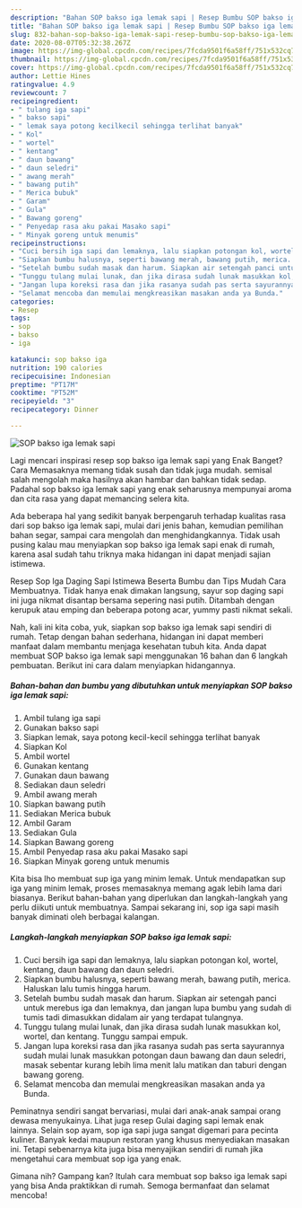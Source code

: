 ```yaml
---
description: "Bahan SOP bakso iga lemak sapi | Resep Bumbu SOP bakso iga lemak sapi Yang Lezat Sekali"
title: "Bahan SOP bakso iga lemak sapi | Resep Bumbu SOP bakso iga lemak sapi Yang Lezat Sekali"
slug: 832-bahan-sop-bakso-iga-lemak-sapi-resep-bumbu-sop-bakso-iga-lemak-sapi-yang-lezat-sekali
date: 2020-08-07T05:32:38.267Z
image: https://img-global.cpcdn.com/recipes/7fcda9501f6a58ff/751x532cq70/sop-bakso-iga-lemak-sapi-foto-resep-utama.jpg
thumbnail: https://img-global.cpcdn.com/recipes/7fcda9501f6a58ff/751x532cq70/sop-bakso-iga-lemak-sapi-foto-resep-utama.jpg
cover: https://img-global.cpcdn.com/recipes/7fcda9501f6a58ff/751x532cq70/sop-bakso-iga-lemak-sapi-foto-resep-utama.jpg
author: Lettie Hines
ratingvalue: 4.9
reviewcount: 7
recipeingredient:
- " tulang iga sapi"
- " bakso sapi"
- " lemak saya potong kecilkecil sehingga terlihat banyak"
- " Kol"
- " wortel"
- " kentang"
- " daun bawang"
- " daun seledri"
- " awang merah"
- " bawang putih"
- " Merica bubuk"
- " Garam"
- " Gula"
- " Bawang goreng"
- " Penyedap rasa aku pakai Masako sapi"
- " Minyak goreng untuk menumis"
recipeinstructions:
- "Cuci bersih iga sapi dan lemaknya, lalu siapkan potongan kol, wortel, kentang, daun bawang dan daun seledri."
- "Siapkan bumbu halusnya, seperti bawang merah, bawang putih, merica. Haluskan lalu tumis hingga harum."
- "Setelah bumbu sudah masak dan harum. Siapkan air setengah panci untuk merebus iga dan lemaknya, dan jangan lupa bumbu yang sudah di tumis tadi dimasukkan didalam air yang terdapat tulangnya."
- "Tunggu tulang mulai lunak, dan jika dirasa sudah lunak masukkan kol, wortel, dan kentang. Tunggu sampai empuk."
- "Jangan lupa koreksi rasa dan jika rasanya sudah pas serta sayurannya sudah mulai lunak masukkan potongan daun bawang dan daun seledri, masak sebentar kurang lebih lima menit lalu matikan dan taburi dengan bawang goreng."
- "Selamat mencoba dan memulai mengkreasikan masakan anda ya Bunda."
categories:
- Resep
tags:
- sop
- bakso
- iga

katakunci: sop bakso iga 
nutrition: 190 calories
recipecuisine: Indonesian
preptime: "PT17M"
cooktime: "PT52M"
recipeyield: "3"
recipecategory: Dinner

---
```



![SOP bakso iga lemak sapi](https://img-global.cpcdn.com/recipes/7fcda9501f6a58ff/751x532cq70/sop-bakso-iga-lemak-sapi-foto-resep-utama.jpg)

Lagi mencari inspirasi resep sop bakso iga lemak sapi yang Enak Banget? Cara Memasaknya memang tidak susah dan tidak juga mudah. semisal salah mengolah maka hasilnya akan hambar dan bahkan tidak sedap. Padahal sop bakso iga lemak sapi yang enak seharusnya mempunyai aroma dan cita rasa yang dapat memancing selera kita.

Ada beberapa hal yang sedikit banyak berpengaruh terhadap kualitas rasa dari sop bakso iga lemak sapi, mulai dari jenis bahan, kemudian pemilihan bahan segar, sampai cara mengolah dan menghidangkannya. Tidak usah pusing kalau mau menyiapkan sop bakso iga lemak sapi enak di rumah, karena asal sudah tahu triknya maka hidangan ini dapat menjadi sajian istimewa.

Resep Sop Iga Daging Sapi Istimewa Beserta Bumbu dan Tips Mudah Cara Membuatnya. Tidak hanya enak dimakan langsung, sayur sop daging sapi ini juga nikmat disantap bersama sepering nasi putih. Ditambah dengan kerupuk atau emping dan beberapa potong acar, yummy pasti nikmat sekali.


Nah, kali ini kita coba, yuk, siapkan sop bakso iga lemak sapi sendiri di rumah. Tetap dengan bahan sederhana, hidangan ini dapat memberi manfaat dalam membantu menjaga kesehatan tubuh kita. Anda dapat membuat SOP bakso iga lemak sapi menggunakan 16 bahan dan 6 langkah pembuatan. Berikut ini cara dalam menyiapkan hidangannya.

<!--inarticleads1-->

##### Bahan-bahan dan bumbu yang dibutuhkan untuk menyiapkan SOP bakso iga lemak sapi:

1. Ambil  tulang iga sapi
1. Gunakan  bakso sapi
1. Siapkan  lemak, saya potong kecil-kecil sehingga terlihat banyak
1. Siapkan  Kol
1. Ambil  wortel
1. Gunakan  kentang
1. Gunakan  daun bawang
1. Sediakan  daun seledri
1. Ambil  awang merah
1. Siapkan  bawang putih
1. Sediakan  Merica bubuk
1. Ambil  Garam
1. Sediakan  Gula
1. Siapkan  Bawang goreng
1. Ambil  Penyedap rasa aku pakai Masako sapi
1. Siapkan  Minyak goreng untuk menumis


Kita bisa lho membuat sup iga yang minim lemak. Untuk mendapatkan sup iga yang minim lemak, proses memasaknya memang agak lebih lama dari biasanya. Berikut bahan-bahan yang diperlukan dan langkah-langkah yang perlu diikuti untuk membuatnya. Sampai sekarang ini, sop iga sapi masih banyak diminati oleh berbagai kalangan. 

<!--inarticleads2-->

##### Langkah-langkah menyiapkan SOP bakso iga lemak sapi:

1. Cuci bersih iga sapi dan lemaknya, lalu siapkan potongan kol, wortel, kentang, daun bawang dan daun seledri.
1. Siapkan bumbu halusnya, seperti bawang merah, bawang putih, merica. Haluskan lalu tumis hingga harum.
1. Setelah bumbu sudah masak dan harum. Siapkan air setengah panci untuk merebus iga dan lemaknya, dan jangan lupa bumbu yang sudah di tumis tadi dimasukkan didalam air yang terdapat tulangnya.
1. Tunggu tulang mulai lunak, dan jika dirasa sudah lunak masukkan kol, wortel, dan kentang. Tunggu sampai empuk.
1. Jangan lupa koreksi rasa dan jika rasanya sudah pas serta sayurannya sudah mulai lunak masukkan potongan daun bawang dan daun seledri, masak sebentar kurang lebih lima menit lalu matikan dan taburi dengan bawang goreng.
1. Selamat mencoba dan memulai mengkreasikan masakan anda ya Bunda.


Peminatnya sendiri sangat bervariasi, mulai dari anak-anak sampai orang dewasa menyukainya. Lihat juga resep Gulai daging sapi lemak enak lainnya. Selain sop ayam, sop iga sapi juga sangat digemari para pecinta kuliner. Banyak kedai maupun restoran yang khusus menyediakan masakan ini. Tetapi sebenarnya kita juga bisa menyajikan sendiri di rumah jika mengetahui cara membuat sop iga yang enak. 

Gimana nih? Gampang kan? Itulah cara membuat sop bakso iga lemak sapi yang bisa Anda praktikkan di rumah. Semoga bermanfaat dan selamat mencoba!

